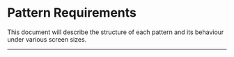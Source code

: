 # Pattern Requirements

This document will describe the structure of each pattern and its behaviour under various screen sizes.

---



